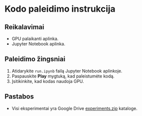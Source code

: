 # Kodo paleidimo instrukcija

## Reikalavimai
- GPU palaikanti aplinka.
- Jupyter Notebook aplinka.

## Paleidimo žingsniai
1. Atidarykite `run.ipynb` failą Jupyter Notebook aplinkoje.
3. Paspauskite **Play** mygtuką, kad paleistumėte kodą.
4. Įsitikinkite, kad kodas naudoja GPU.

## Pastabos
- Visi eksperimentai yra Google Drive [experiments.zip](https://drive.google.com/file/d/1xVXrD9BC7CGT9BExI_pVsi6OiQ5QTCj7/view?usp=drive_link) kataloge.
